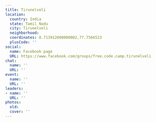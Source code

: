 ```yaml
---
title: Tirunelveli
location:
  country: India
  state: Tamil Nadu
  city: Tirunelveli
  neighborhood: 
  coordinates: 8.713912600000002,77.7566523
  plusCode: ''
social:
  name: Facebook page
  URL: https://www.facebook.com/groups/free.code.camp.tirunelveli
chat:
  name: ''
  URL: ''
event:
  name: ''
  URL: ''
leaders:
- name: ''
  URL: ''
photos:
  old: 
  cover: ''
---
```

